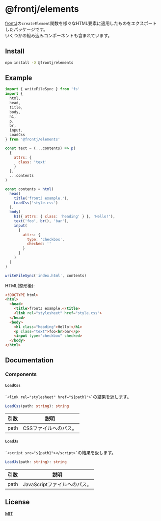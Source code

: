 # @frontj/elements

[frontJ](https://github.com/frontJ/frontJ)の`createElement`関数を様々なHTML要素に適用したものをエクスポートしたパッケージです。<br>
いくつかの組み込みコンポーネントも含まれています。

## Install

```bash
npm install -D @frontj/elements
```

## Example

```javascript
import { writeFileSync } from 'fs'
import {
  html,
  head,
  title,
  body,
  h1,
  p,
  br,
  input,
  LoadCss
} from '@frontj/elements'

const text = (...contents) => p(
  {
    attrs: {
      class: 'text'
    }
  },
  ...contents
)

const contents = html(
  head(
    title('frontJ example.'),
    LoadCss('style.css')
  ),
  body(
    h1({ attrs: { class: 'heading' } }, 'Hello!'),
    text('foo', br(), 'bar'),
    input(
      {
        attrs: {
          type: 'checkbox',
          checked: ''
        }
      }
    )
  )
)

writeFileSync('index.html', contents)
```

HTML(整形後):

```html
<!DOCTYPE html>
<html>
  <head>
    <title>frontJ example.</title>
    <link rel="stylesheet" href="style.css">
  </head>
  <body>
    <h1 class="heading">Hello!</h1>
    <p class="text">foo<br>bar</p>
    <input type="checkbox" checked>
  </body>
</html>
```

## Documentation

### Components

#### `LoadCss`

`` `<link rel="stylesheet" href="${path}">` ``の結果を返します。

```typescript
LoadCss(path: string): string
```

| 引数 | 説明 |
| --- | --- |
| path | CSSファイルへのパス。 |

#### `LoadJs`

`` `<script src="${path}"></script>` ``の結果を返します。

```typescript
LoadJs(path: string): string
```

| 引数 | 説明 |
| --- | --- |
| path | JavaScriptファイルへのパス。 |

## License

[MIT](https://github.com/frontJ/elements/blob/master/LICENSE)